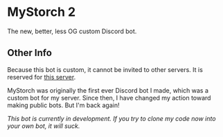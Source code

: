 # MyStorch 2
The new, better, less OG custom Discord bot.

## Other Info
Because this bot is custom, it cannot be invited to other servers. It is reserved for [this server](https://discord.gg/kF9KuFN). 

MyStorch was originally the first ever Discord bot I made, which was a custom bot for my server. Since then, I have changed my action toward making public bots. But I'm back again!

*This bot is currently in development. If you try to clone my code now into your own bot, it will suck.*
